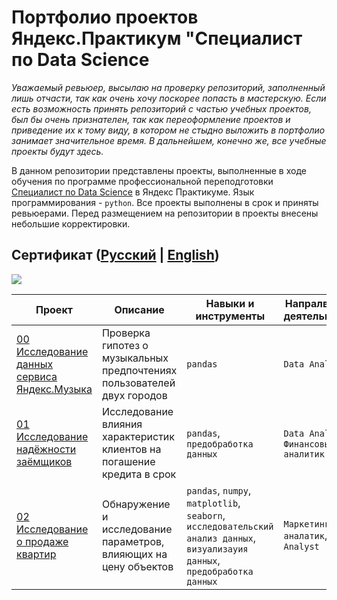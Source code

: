 
# Портфолио проектов Яндекс.Практикум "Специалист по Data Science

*Уважаемый ревьюер, высылаю на проверку репозиторий, заполненный лишь отчасти, так как очень хочу поскорее попасть в мастерскую. Если есть возможность принять репозиторий с частью учебных проектов, был бы очень признателен, так как переоформление проектов и приведение их к тому виду, в котором не стыдно выложить в портфолио занимает значительное время. В дальнейшем, конечно же, все учебные проекты будут здесь.*

В данном репозитории представлены проекты, выполненные в ходе обучения по программе профессиональной переподготовки [Специалист по Data Science](https://practicum.yandex.ru/data-scientist/) в Яндекс Практикуме. Язык программирования - `python`. Все проекты выполнены в срок и приняты ревьюерами. Перед размещением на репозитории в проекты внесены небольшие корректировки.

## Сертификат ([Русский](https://tinyurl.com/bp874ytn) | [English](https://tinyurl.com/2aspuaku))

![](https://raw.githubusercontent.com/AleksandrGlazunov/Yandex_Pracitcum/main/%D1%81%D0%B5%D1%80%D1%82%D0%B8%D1%84%D0%B8%D0%BA%D0%B0%D1%82/logo.png)

| **Проект**  | **Описание** |   **Навыки и инструменты** |    **Напралвение деятельности**    |
| --- | --- | --- | --- |
|[00 Исследование данных сервиса Яндекс.Музыка](https://tinyurl.com/4bwewtnk)  | Проверка гипотез о музыкальных предпочтениях пользователей двух городов  | `pandas` | `Data Analyst`| 
|[01 Исследование надёжности заёмщиков](https://tinyurl.com/t76fjjcz) | Исследование влияния характеристик клиентов на погашение кредита в срок |`pandas`, `предобработка данных`|`Data Analyst`, `Финансовый аналитик` |
|[02 Исследование о продаже квартир](https://tinyurl.com/2y2kb92r) | Обнаружение и исследование параметров, влияющих на цену объектов | `pandas`, `numpy`, `matplotlib`, `seaborn`, `исследовательский анализ данных`, `визуализауия данных`, `предобработка данных` | `Маркетинг-аналатик`, `Data Analyst`|



